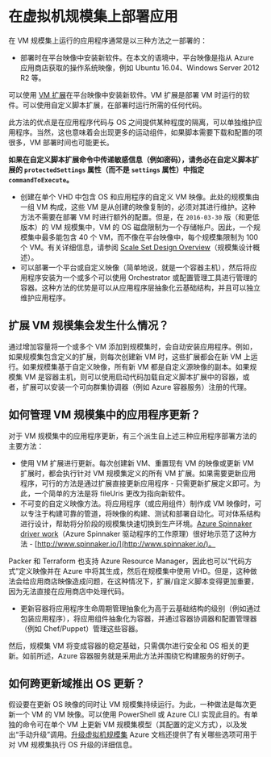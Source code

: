 <properties
    pageTitle="在虚拟机规模集上部署应用 | Azure"
    description="在虚拟机规模集上部署应用"
    services="virtual-machine-scale-sets"
    documentationcenter=""
    author="gbowerman"
    manager="timlt"
    editor=""
    tags="azure-resource-manager" />
<tags
    ms.assetid="f8892199-f2e2-4b82-988a-28ca8a7fd1eb"
    ms.service="virtual-machine-scale-sets"
    ms.workload="na"
    ms.tgt_pltfrm="na"
    ms.devlang="na"
    ms.topic="article"
    ms.date="02/07/2017"
    wacn.date="03/28/2017"
    ms.author="guybo" />  


# 在虚拟机规模集上部署应用
在 VM 规模集上运行的应用程序通常是以三种方法之一部署的：

* 部署时在平台映像中安装新软件。在本文的语境中，平台映像是指从 Azure 应用商店获取的操作系统映像，例如 Ubuntu 16.04、Windows Server 2012 R2 等。

可以使用 [VM 扩展](/documentation/articles/virtual-machines-windows-extensions-features/)在平台映像中安装新软件。VM 扩展是部署 VM 时运行的软件。可以使用自定义脚本扩展，在部署时运行所需的任何代码。

此方法的优点是在应用程序代码与 OS 之间提供某种程度的隔离，可以单独维护应用程序。当然，这也意味着会出现更多的运动组件，如果脚本需要下载和配置的项很多，VM 部署时间也可能更长。

**如果在自定义脚本扩展命令中传递敏感信息（例如密码），请务必在自定义脚本扩展的 `protectedSettings` 属性（而不是 `settings` 属性）中指定 `commandToExecute`。**

* 创建在单个 VHD 中包含 OS 和应用程序的自定义 VM 映像。此处的规模集由一组 VM 构成，这些 VM 是从创建的映像复制的，必须对其进行维护。这种方法不需要在部署 VM 时进行额外的配置。但是，在 `2016-03-30` 版（和更低版本）的 VM 规模集中，VM 的 OS 磁盘限制为一个存储帐户。因此，一个规模集中最多能包含 40 个 VM，而不像在平台映像中，每个规模集限制为 100 个 VM。有关详细信息，请参阅 [Scale Set Design Overview](/documentation/articles/virtual-machine-scale-sets-design-overview/)（规模集设计概述）。
* 可以部署一个平台或自定义映像（简单地说，就是一个容器主机），然后将应用程序安装为一个或多个可以使用 Orchestrator 或配置管理工具进行管理的容器。这种方法的优势是可以从应用程序层抽象化云基础结构，并且可以独立维护应用程序。

## 扩展 VM 规模集会发生什么情况？
通过增加容量将一个或多个 VM 添加到规模集时，会自动安装应用程序。例如，如果规模集包含定义的扩展，则每次创建新 VM 时，这些扩展都会在新 VM 上运行。如果规模集基于自定义映像，所有新 VM 都是自定义源映像的副本。如果规模集 VM 是容器主机，则可以使用启动代码加载自定义脚本扩展中的容器，或者，扩展可以安装一个可向群集协调器（例如 Azure 容器服务）注册的代理。

## 如何管理 VM 规模集中的应用程序更新？
对于 VM 规模集中的应用程序更新，有三个派生自上述三种应用程序部署方法的主要方法：

* 使用 VM 扩展进行更新。每次创建新 VM、重置现有 VM 的映像或更新 VM 扩展时，都会执行针对 VM 规模集定义的所有 VM 扩展。如果需要更新应用程序，可行的方法是通过扩展直接更新应用程序 - 只需更新扩展定义即可。为此，一个简单的方法是将 fileUris 更改为指向新软件。
* 不可变的自定义映像方法。将应用程序（或应用组件）制作成 VM 映像时，可以专注于构建可靠的管道，将映像的构建、测试和部署自动化。可对体系结构进行设计，帮助将分阶段的规模集快速切换到生产环境。[Azure Spinnaker driver work](https://github.com/spinnaker/deck/tree/master/app/scripts/modules/azure)（Azure Spinnaker 驱动程序的工作原理）很好地示范了这种方法 - [http://www.spinnaker.io/](http://www.spinnaker.io/)。

Packer 和 Terraform 也支持 Azure Resource Manager，因此也可以“代码方式”定义映像并在 Azure 中将其生成，然后在规模集中使用 VHD。但是，这种做法会给应用商店映像造成问题，在这种情况下，扩展/自定义脚本变得更加重要，因为无法直接在应用商店中处理代码。

* 更新容器将应用程序生命周期管理抽象化为高于云基础结构的级别（例如通过包装应用程序），将应用组件抽象化为容器，并通过容器协调器和配置管理器（例如 Chef/Puppet）管理这些容器。

然后，规模集 VM 将变成容器的稳定基础，只需偶尔进行安全和 OS 相关的更新。如前所述，Azure 容器服务就是采用此方法并围绕它构建服务的好例子。

## 如何跨更新域推出 OS 更新？
假设要在更新 OS 映像的同时让 VM 规模集持续运行。为此，一种做法是每次更新一个 VM 的 VM 映像。可以使用 PowerShell 或 Azure CLI 实现此目的。有单独的命令可在单个 VM 上更新 VM 规模集模型（其配置的定义方式），以及发出“手动升级”调用。[升级虚拟机规模集](/documentation/articles/virtual-machine-scale-sets-upgrade-scale-set/) Azure 文档还提供了有关哪些选项可用于对 VM 规模集执行 OS 升级的详细信息。

<!---HONumber=Mooncake_0116_2017-->
<!--Update_Description: update meta properties & wording update-->
